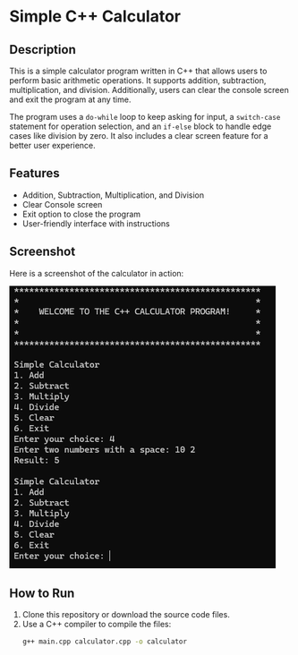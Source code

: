 # Simple C++ Calculator

## Description

This is a simple calculator program written in C++ that allows users to perform basic arithmetic operations. It supports addition, subtraction, multiplication, and division. Additionally, users can clear the console screen and exit the program at any time.

The program uses a `do-while` loop to keep asking for input, a `switch-case` statement for operation selection, and an `if-else` block to handle edge cases like division by zero. It also includes a clear screen feature for a better user experience.

## Features
- Addition, Subtraction, Multiplication, and Division
- Clear Console screen
- Exit option to close the program
- User-friendly interface with instructions

## Screenshot

Here is a screenshot of the calculator in action:

![Calculator Screenshot](ss.png)

## How to Run
1. Clone this repository or download the source code files.
2. Use a C++ compiler to compile the files:
   ```bash
   g++ main.cpp calculator.cpp -o calculator
